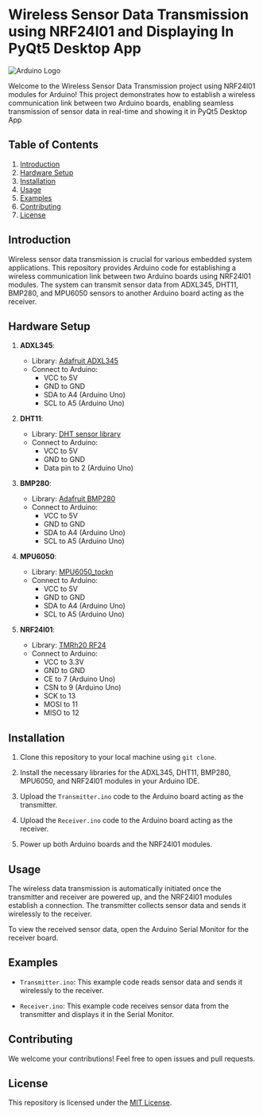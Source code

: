 # Wireless Sensor Data Transmission using NRF24l01 and Displaying In PyQt5 Desktop App

![Arduino Logo](https://www.arduino.cc/en/uploads/Arduino_logo.svg)

Welcome to the Wireless Sensor Data Transmission project using NRF24l01 modules for Arduino! This project demonstrates how to establish a wireless communication link between two Arduino boards, enabling seamless transmission of sensor data in real-time and showing it in PyQt5 Desktop App

## Table of Contents

1. [Introduction](#introduction)
2. [Hardware Setup](#hardware-setup)
3. [Installation](#installation)
4. [Usage](#usage)
5. [Examples](#examples)
6. [Contributing](#contributing)
7. [License](#license)

## Introduction

Wireless sensor data transmission is crucial for various embedded system applications. This repository provides Arduino code for establishing a wireless communication link between two Arduino boards using NRF24l01 modules. The system can transmit sensor data from ADXL345, DHT11, BMP280, and MPU6050 sensors to another Arduino board acting as the receiver.

## Hardware Setup

1. **ADXL345**:
   - Library: [Adafruit ADXL345](https://github.com/adafruit/Adafruit_ADXL345)
   - Connect to Arduino:
     - VCC to 5V
     - GND to GND
     - SDA to A4 (Arduino Uno)
     - SCL to A5 (Arduino Uno)

2. **DHT11**:
   - Library: [DHT sensor library](https://github.com/adafruit/DHT-sensor-library)
   - Connect to Arduino:
     - VCC to 5V
     - GND to GND
     - Data pin to 2 (Arduino Uno)

3. **BMP280**:
   - Library: [Adafruit BMP280](https://github.com/adafruit/Adafruit_BMP280_Library)
   - Connect to Arduino:
     - VCC to 5V
     - GND to GND
     - SDA to A4 (Arduino Uno)
     - SCL to A5 (Arduino Uno)

4. **MPU6050**:
   - Library: [MPU6050_tockn](https://github.com/tockn/MPU6050_tockn)
   - Connect to Arduino:
     - VCC to 5V
     - GND to GND
     - SDA to A4 (Arduino Uno)
     - SCL to A5 (Arduino Uno)

5. **NRF24l01**:
   - Library: [TMRh20 RF24](https://github.com/nRF24/RF24)
   - Connect to Arduino:
     - VCC to 3.3V
     - GND to GND
     - CE to 7 (Arduino Uno)
     - CSN to 9 (Arduino Uno)
     - SCK to 13
     - MOSI to 11
     - MISO to 12

## Installation

1. Clone this repository to your local machine using `git clone`.

2. Install the necessary libraries for the ADXL345, DHT11, BMP280, MPU6050, and NRF24l01 modules in your Arduino IDE.

3. Upload the `Transmitter.ino` code to the Arduino board acting as the transmitter.

4. Upload the `Receiver.ino` code to the Arduino board acting as the receiver.

5. Power up both Arduino boards and the NRF24l01 modules.

## Usage

The wireless data transmission is automatically initiated once the transmitter and receiver are powered up, and the NRF24l01 modules establish a connection. The transmitter collects sensor data and sends it wirelessly to the receiver.

To view the received sensor data, open the Arduino Serial Monitor for the receiver board.

## Examples

- `Transmitter.ino`: This example code reads sensor data and sends it wirelessly to the receiver.

- `Receiver.ino`: This example code receives sensor data from the transmitter and displays it in the Serial Monitor.

## Contributing

We welcome your contributions! Feel free to open issues and pull requests.

## License

This repository is licensed under the [MIT License](LICENSE).
